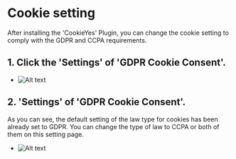 # Cookie setting

After installing the 'CookieYes' Plugin, you can change the cookie setting to comply with the GDPR and CCPA requirements.

## 1. Click the 'Settings' of  'GDPR Cookie Consent'.
- ![Alt text](6 "a title")

## 2. 'Settings' of  'GDPR Cookie Consent'.
As you can see, the default setting of the law type for cookies has been already set to GDPR. You can change the type of law to CCPA or both of them on this setting page.
- ![Alt text](7 "a title")

